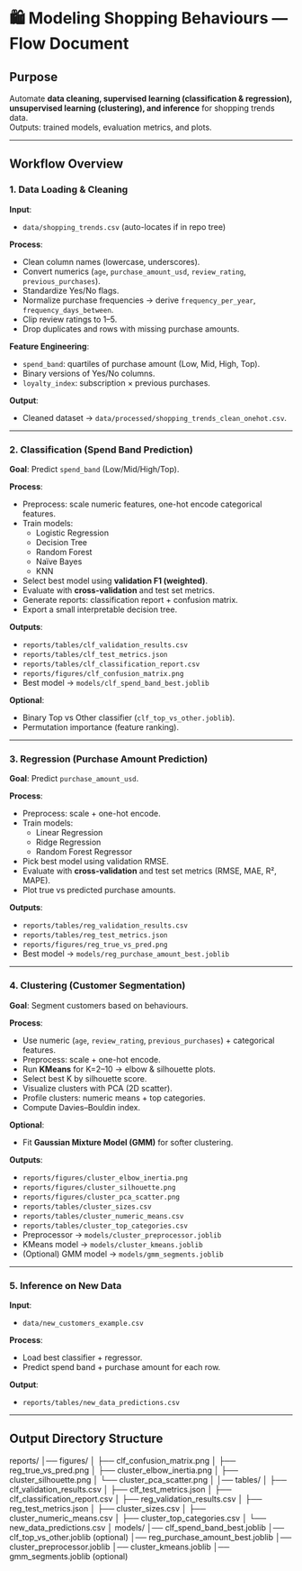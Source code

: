 # 🛍️ Modeling Shopping Behaviours — Flow Document

##  Purpose
Automate **data cleaning, supervised learning (classification & regression), unsupervised learning (clustering), and inference** for shopping trends data.  
Outputs: trained models, evaluation metrics, and plots.

---

##  Workflow Overview

### 1. Data Loading & Cleaning
**Input**:  
- `data/shopping_trends.csv` (auto-locates if in repo tree)  

**Process**:
- Clean column names (lowercase, underscores).
- Convert numerics (`age`, `purchase_amount_usd`, `review_rating`, `previous_purchases`).
- Standardize Yes/No flags.
- Normalize purchase frequencies → derive `frequency_per_year`, `frequency_days_between`.
- Clip review ratings to 1–5.
- Drop duplicates and rows with missing purchase amounts.  

**Feature Engineering**:
- `spend_band`: quartiles of purchase amount (Low, Mid, High, Top).  
- Binary versions of Yes/No columns.  
- `loyalty_index`: subscription × previous purchases.  

**Output**:  
- Cleaned dataset → `data/processed/shopping_trends_clean_onehot.csv`.

---

### 2. Classification (Spend Band Prediction)
**Goal**: Predict `spend_band` (Low/Mid/High/Top).  

**Process**:
- Preprocess: scale numeric features, one-hot encode categorical features.  
- Train models:
  - Logistic Regression
  - Decision Tree
  - Random Forest
  - Naïve Bayes
  - KNN
- Select best model using **validation F1 (weighted)**.  
- Evaluate with **cross-validation** and test set metrics.  
- Generate reports: classification report + confusion matrix.  
- Export a small interpretable decision tree.  

**Outputs**:
- `reports/tables/clf_validation_results.csv`  
- `reports/tables/clf_test_metrics.json`  
- `reports/tables/clf_classification_report.csv`  
- `reports/figures/clf_confusion_matrix.png`  
- Best model → `models/clf_spend_band_best.joblib`  

**Optional**:
- Binary Top vs Other classifier (`clf_top_vs_other.joblib`).  
- Permutation importance (feature ranking).  

---

### 3. Regression (Purchase Amount Prediction)
**Goal**: Predict `purchase_amount_usd`.  

**Process**:
- Preprocess: scale + one-hot encode.  
- Train models:
  - Linear Regression
  - Ridge Regression
  - Random Forest Regressor
- Pick best model using validation RMSE.  
- Evaluate with **cross-validation** and test set metrics (RMSE, MAE, R², MAPE).  
- Plot true vs predicted purchase amounts.  

**Outputs**:
- `reports/tables/reg_validation_results.csv`  
- `reports/tables/reg_test_metrics.json`  
- `reports/figures/reg_true_vs_pred.png`  
- Best model → `models/reg_purchase_amount_best.joblib`  

---

### 4. Clustering (Customer Segmentation)
**Goal**: Segment customers based on behaviours.  

**Process**:
- Use numeric (`age`, `review_rating`, `previous_purchases`) + categorical features.  
- Preprocess: scale + one-hot encode.  
- Run **KMeans** for K=2–10 → elbow & silhouette plots.  
- Select best K by silhouette score.  
- Visualize clusters with PCA (2D scatter).  
- Profile clusters: numeric means + top categories.  
- Compute Davies–Bouldin index.  

**Optional**:  
- Fit **Gaussian Mixture Model (GMM)** for softer clustering.  

**Outputs**:
- `reports/figures/cluster_elbow_inertia.png`  
- `reports/figures/cluster_silhouette.png`  
- `reports/figures/cluster_pca_scatter.png`  
- `reports/tables/cluster_sizes.csv`  
- `reports/tables/cluster_numeric_means.csv`  
- `reports/tables/cluster_top_categories.csv`  
- Preprocessor → `models/cluster_preprocessor.joblib`  
- KMeans model → `models/cluster_kmeans.joblib`  
- (Optional) GMM model → `models/gmm_segments.joblib`  

---

### 5. Inference on New Data
**Input**:  
- `data/new_customers_example.csv`  

**Process**:
- Load best classifier + regressor.  
- Predict spend band + purchase amount for each row.  

**Output**:  
- `reports/tables/new_data_predictions.csv`  

---

##  Output Directory Structure

reports/
│── figures/
│ ├── clf_confusion_matrix.png
│ ├── reg_true_vs_pred.png
│ ├── cluster_elbow_inertia.png
│ ├── cluster_silhouette.png
│ └── cluster_pca_scatter.png
│
│── tables/
│ ├── clf_validation_results.csv
│ ├── clf_test_metrics.json
│ ├── clf_classification_report.csv
│ ├── reg_validation_results.csv
│ ├── reg_test_metrics.json
│ ├── cluster_sizes.csv
│ ├── cluster_numeric_means.csv
│ ├── cluster_top_categories.csv
│ └── new_data_predictions.csv
│
models/
│── clf_spend_band_best.joblib
│── clf_top_vs_other.joblib (optional)
│── reg_purchase_amount_best.joblib
│── cluster_preprocessor.joblib
│── cluster_kmeans.joblib
│── gmm_segments.joblib (optional)

